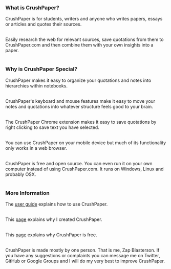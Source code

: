 <!---
Copyright 2015 CrushPaper.com.

This file is part of CrushPaper.

CrushPaper is free software: you can redistribute it and/or modify
it under the terms of version 3 of the GNU Affero General Public
License as published by the Free Software Foundation.

CrushPaper is distributed in the hope that it will be useful,
but WITHOUT ANY WARRANTY; without even the implied warranty of
MERCHANTABILITY or FITNESS FOR A PARTICULAR PURPOSE.  See the
GNU Affero General Public License for more details.

You should have received a copy of the GNU Affero General Public License
along with CrushPaper.  If not, see <http://www.gnu.org/licenses/>.
--->

### What is CrushPaper?
CrushPaper is for students, writers and anyone who writes papers, essays or articles and quotes their sources.<br><br>

Easily research the web for relevant sources, save quotations from them to CrushPaper.com and then combine them with your own insights into a paper.<br><br> 

### Why is CrushPaper Special?
CrushPaper makes it easy to organize your quotations and notes into hierarchies within notebooks.<br><br>

CrushPaper's keyboard and mouse features make it easy to move your notes and quotations into whatever structure feels good to your brain.<br><br> 

The CrushPaper Chrome extension makes it easy to save quotations by right clicking to save text you have selected.<br><br>

You can use CrushPaper on your mobile device but much of its functionality only works in a web browser.<br><br>
  
CrushPaper is free and open source. You can even run it on your own computer instead of using CrushPaper.com. It runs on Windows, Linux and probably OSX.<br><br>

### More Information
The <a onclick="newPaneForLink(event, 'Help', 'help'); return false;" href="/doc/User-Guide.md">user guide</a> explains how to use CrushPaper.<br><br>

This <a onclick="newPaneForLink(event, 'Help', 'help'); return false;" href="/doc/Why-I-Created-CrushPaper.md">page</a> explains why I created CrushPaper.<br><br>

This <a onclick="newPaneForLink(event, 'Help', 'help'); return false;" href="/doc/Why-CrushPaper-Is-Free.md">page</a> explains why CrushPaper is free.<br><br>

CrushPaper is made mostly by one person. That is me, Zap Blasterson. If you have any suggestions or complaints you can message me on Twitter, GitHub or Google Groups and I will do my very best to improve CrushPaper.
